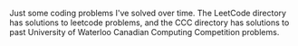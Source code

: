 Just some coding problems I've solved over time. The LeetCode directory has solutions to leetcode problems, and the CCC directory has solutions to past University of Waterloo Canadian Computing Competition problems.
